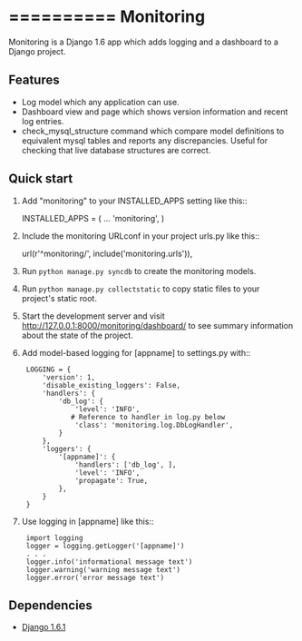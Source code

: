 ==========
Monitoring
==========

Monitoring is a Django 1.6 app which adds logging and a dashboard to a
Django project.

Features
--------

* Log model which any application can use.
* Dashboard view and page which shows version information and
  recent log entries.
* check_mysql_structure command which compare model definitions to
  equivalent mysql tables and reports any discrepancies.
  Useful for checking that live database structures are correct.

Quick start
-----------

1. Add "monitoring" to your INSTALLED_APPS setting like this::

      INSTALLED_APPS = (
          ...
          'monitoring',
      )

2. Include the monitoring URLconf in your project urls.py like this::

      url(r'^monitoring/', include('monitoring.urls')),

3. Run `python manage.py syncdb` to create the monitoring models.

4. Run `python manage.py collectstatic` to copy static files to your 
   project's static root.

5. Start the development server and visit
   http://127.0.0.1:8000/monitoring/dashboard/ to see summary 
   information about the state of the project.

6. Add model-based logging for [appname] to settings.py with::

		LOGGING = {
			'version': 1,
			'disable_existing_loggers': False,
			'handlers': {
				'db_log': {
					'level': 'INFO',
				   # Reference to handler in log.py below
					'class': 'monitoring.log.DbLogHandler',
				}
			},
			'loggers': {
				'[appname]': {
					'handlers': ['db_log', ],
					'level': 'INFO',
					'propagate': True,
				},
			}
		}

7. Use logging in [appname] like this::

		import logging
		logger = logging.getLogger('[appname]')
		. . .
        logger.info('informational message text')
        logger.warning('warning message text')
        logger.error('error message text')

Dependencies
------------

* [Django 1.6.1](https://pypi.python.org/pypi/Django/1.6.1)
